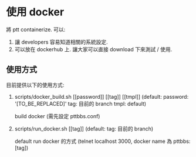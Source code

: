 使用 docker
==========

將 ptt containerize. 可以:

1. 讓 developers 容易知道相關的系統設定.
2. 可以放在 dockerhub 上. 讓大家可以直接 download 下來測試 / 使用.

使用方式
----------

目前提供以下的使用方式:

1. scripts/docker_build.sh [[password]] [[tag]] [[tmpl]]
   (default: password: '[TO_BE_REPLACED]'  tag: 目前的 branch  tmpl: default)

   build docker (需先設定 pttbbs.conf)

2. scripts/run_docker.sh [[tag]]
   (default: tag: 目前的 branch)

   default run docker 的方式 (telnet localhost 3000, docker name 為 pttbbs:[tag])
